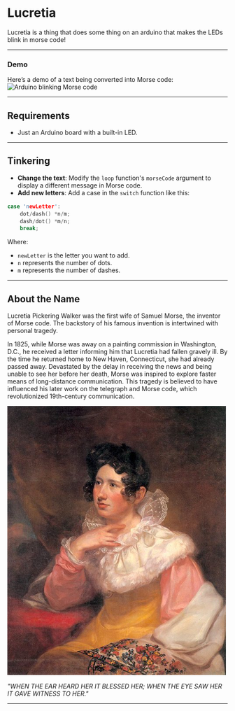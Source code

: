 # Lucretia

Lucretia is a thing that does some thing on an arduino that makes the LEDs blink in morse code!

---

### Demo
Here’s a demo of a text being converted into Morse code:  
![Arduino blinking Morse code](https://imgur.com/Hg4HmYD)

---

## Requirements

- Just an Arduino board with a built-in LED.

---

## Tinkering

- **Change the text**: Modify the `loop` function's `morseCode` argument to display a different message in Morse code.  
- **Add new letters**: Add a case in the `switch` function like this:

```cpp
case 'newLetter':
    dot/dash() *n/m;
    dash/dot() *m/n;
    break;
```

Where:
- `newLetter` is the letter you want to add.
- `n` represents the number of dots.
- `m` represents the number of dashes.

---

## About the Name

Lucretia Pickering Walker was the first wife of Samuel Morse, the inventor of Morse code. The backstory of his famous invention is intertwined with personal tragedy.

In 1825, while Morse was away on a painting commission in Washington, D.C., he received a letter informing him that Lucretia had fallen gravely ill. By the time he returned home to New Haven, Connecticut, she had already passed away. Devastated by the delay in receiving the news and being unable to see her before her death, Morse was inspired to explore faster means of long-distance communication. This tragedy is believed to have influenced his later work on the telegraph and Morse code, which revolutionized 19th-century communication.

![Lucretia Pickering Walker Morse](lucretia.jpg)

*"WHEN THE EAR HEARD HER IT BLESSED HER; WHEN THE EYE SAW HER IT GAVE WITNESS TO HER."*

---


